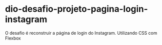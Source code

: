 # dio-desafio-projeto-pagina-login-instagram

O desafio é reconstruir a página de login do Instagram. Utilizando CSS com Flexbox